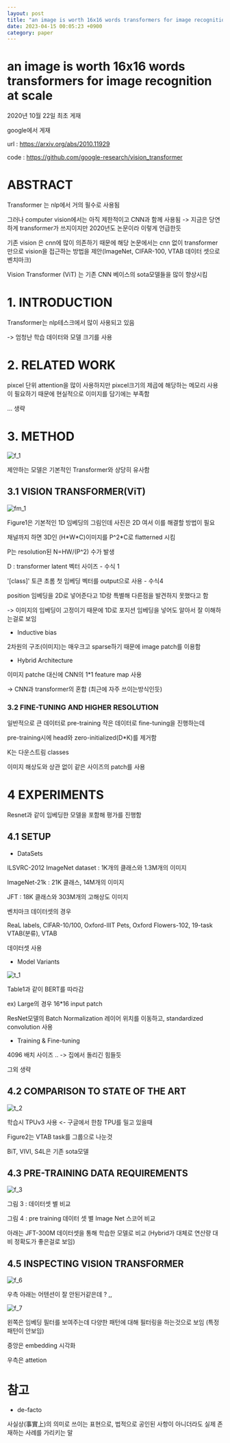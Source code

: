 ```yaml
---
layout: post
title: "an image is worth 16x16 words transformers for image recognition at scale"
date: 2023-04-15 00:05:23 +0900
category: paper
---
```


# an image is worth 16x16 words transformers for image recognition at scale



2020년 10월 22일 최초 게재

google에서 게재



url : https://arxiv.org/abs/2010.11929

code : https://github.com/google-research/vision_transformer



# ABSTRACT

Transformer 는 nlp에서 거의 필수로 사용됨 

그러나 computer vision에서는 아직 제한적이고 CNN과 함께 사용됨 -> 지금은 당연하게 transformer가 쓰지이지만 2020년도 논문이라 이렇게 언급한듯



기존 vision 은 cnn에 많이 의존하기 때문에 해당 논문에서는 cnn 없이 transformer만으로 vision을 접근하는 방법을 제안(ImageNet, CIFAR-100, VTAB 데이터 셋으로 벤치마크)

Vision Transformer (ViT) 는 기존 CNN 베이스의 sota모델들을 많이 향상시킴 

 

# 1. INTRODUCTION

Transformer는 nlp테스크에서 많이 사용되고 있음 

-> 엄청난 학습 데이터와 모델 크기를 사용



# 2. RELATED WORK

pixcel 단위 attention을 많이 사용하지만 pixcel크기의 제곱에 해당하는 메모리 사용이 필요하기 때문에 현실적으로 이미지를 담기에는 부족함 

... 생략

# 3. METHOD

![f_1](\img\2023\an_image_is_worth_16x16_words_transformers_for_image_recognition_at_scale\f_1.PNG)

제안하는 모델은 기본적인 Transformer와 상당히 유사함 

 ## 3.1 VISION TRANSFORMER(ViT)

![fm_1](\img\2023\an_image_is_worth_16x16_words_transformers_for_image_recognition_at_scale\fm_1.PNG)

Figure1은 기본적인 1D 임베딩의 그림인데 사진은 2D 여서 이를 해결할 방법이 필요 

채널까지 하면 3D인 (H\*W\*C)이미지를 P^2*C로 flatterned 시킴

 P는 resolution된 N=HW/(P^2) 수가 발생

D : transformer latent 벡터 사이즈 - 수식 1

'[class]' 토큰 초롬 첫 임베딩 벡터를 output으로 사용 - 수식4

position 임베딩을 2D로 넣어준다고 1D랑 특별해 다른점을 발견하지 못했다고 함 

-> 이미지의 임베딩이 고정이기 때문에 1D로 포지션 임베딩을 넣어도 알아서 잘 이해하는걸로 보임

- Inductive bias

2차원의 구조(이미지)는 매우크고 sparse하기 때문에 image patch를 이용함 

- Hybrid Architecture

이미지 patche 대신에 CNN의 1*1 feature map 사용

-> CNN과 transformer의 혼합  (최근에 자주 쓰이는방식인듯)

### 3.2 FINE-TUNING AND HIGHER RESOLUTION

일반적으로 큰 데이터로 pre-training 작은 데이터로 fine-tuning을 진행하는데 

pre-training시에 head와 zero-initialized(D*K)를 제거함 

K는 다운스트림 classes 

이미지 해상도와 상관 없이 같은 사이즈의 patch를 사용 

# 4 EXPERIMENTS

Resnet과 같이 임베딩한 모델을 포함해 평가를 진행함 

## 4.1 SETUP

- DataSets

ILSVRC-2012 ImageNet dataset : 1K개의 클래스와 1.3M개의 이미지 

 ImageNet-21k : 21K 클래스, 14M개의 이미지

JFT : 18K 클래스와 303M개의 고해상도 이미지

벤치마크 데이터셋의 경우 

ReaL labels, CIFAR-10/100, Oxford-IIIT Pets, Oxford Flowers-102, 19-task VTAB(분류),  VTAB

데이터셋 사용



- Model Variants

![t_1](\img\2023\an_image_is_worth_16x16_words_transformers_for_image_recognition_at_scale\t_1.PNG)

Table1과 같이 BERT를 따라감

ex) Large의 경우 16*16 input patch 

ResNet모델의 Batch Normalization 레이어 위치를 이동하고, standardized convolution 사용 

- Training & Fine-tuning

4096 배치 사이즈 .. -> 집에서 돌리긴 힘들듯

그외 생략

## 4.2 COMPARISON TO STATE OF THE ART

![t_2](\img\2023\an_image_is_worth_16x16_words_transformers_for_image_recognition_at_scale\t_2.PNG)

학습시 TPUv3 사용 <- 구글에서 한참 TPU를 밀고 있을때

Figure2는 VTAB task를 그룹으로 나눈것 

BiT, VIVI, S4L은 기존 sota모델

## 4.3 PRE-TRAINING DATA REQUIREMENTS

![f_3](\img\2023\an_image_is_worth_16x16_words_transformers_for_image_recognition_at_scale\f_3.PNG)

그림 3 :  데이터셋 별 비교 

그림 4 : pre training 데이터 셋 별 Image Net 스코어 비교 

아래는 JFT-300M 데이터셋을 통해 학습한 모델로 비교 (Hybrid가 대체로 연산량 대비 정확도가 좋은걸로 보임)

## 4.5 INSPECTING VISION TRANSFORMER

![f_6](\img\2023\an_image_is_worth_16x16_words_transformers_for_image_recognition_at_scale\f_6.PNG)

우측 아래는 어텐션이 잘 안된거같은데 ? ,,

![f_7](\img\2023\an_image_is_worth_16x16_words_transformers_for_image_recognition_at_scale\f_7.PNG)

왼쪽은 임베딩 필터를 보여주는데 다양한 패턴에 대해 필터링을 하는것으로 보임 (특정 패턴이 안보임)

중앙은 embedding 시각화

우측은 attetion



























# 참고 

- de-facto

 사실상(事實上)의 의미로 쓰이는 표현으로, 법적으로 공인된 사항이 아니더라도 실제 존재하는 사례를 가리키는 말
